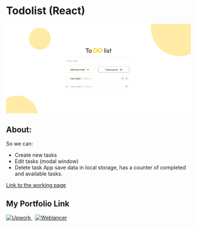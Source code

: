# Todolist (React)

![](https://github.com/Plupiks/Angular-Todolist-v1/blob/b25b324644188e363a7ccdb389d7676d59c26486/todoapp-image.jpg)

## About:
So we can:
- Create new tasks
- Edit tasks (modal window)
- Delete task
App save data in local storage, has a counter of completed and available tasks.

[Link to the working page](https://plupiks.github.io/Angular-Todolist-v1/)

## My Portfolio Link
<div id="portfolio" align="left">
  <a href="https://www.upwork.com/freelancers/~0175a1803535823693">
    <img src="https://github.com/Plupiks/Landing-Page-Creator-2/blob/main/img/upwork-1.svg" alt="Upwork" width="40" height="40"/>
  </a>
  &nbsp;
   <a href="https://www.weblancer.net/users/VasylykivV/">
    <img src="https://github.com/Plupiks/Landing-Page-Creator-2/blob/main/img/weblancer.png" alt="Weblancer" width="40" height="40"/>
  </a>
</div>
